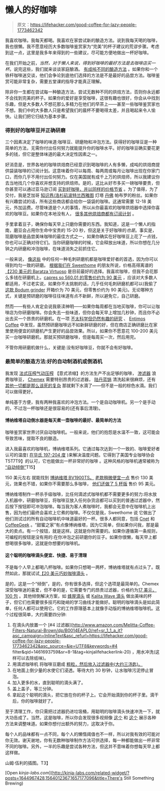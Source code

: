 # 懒人的好咖啡

> 原文：<https://lifehacker.com/good-coffee-for-lazy-people-1773462342>

我喜欢咖啡。我每天都喝。我喜欢在家尝试新的酿造方法。说到我每天喝的咖啡，我也很懒。我不愿意经历大多数咖啡鉴赏家为“完美”的杯子建议的荒谬步骤。考虑到这一点，这里是我多年来得到的一些建议，尽可能方便地做出一杯好咖啡。



在我们开始之前，*当然，对于懒人来说，得到好咖啡的最好方法是去咖啡店买一杯*。说完这些，我们就来谈谈家庭酿酒。 [有成吨不同的酿造方法](https://lifehacker.com/the-basics-of-five-popular-coffee-brewing-methods-1764176224) 。如果你和一个铁杆咖啡迷交谈，他们会争论到底他们选择的方法是不是最好的品尝方法。咖啡鉴赏可能非常复杂，需要五堂课的指导才能真正理解。

除非你一生都在尝试每一种酿造方法，尝试无数种不同的烘焙方法，否则你永远都不会找到完美的杯子。如果你的爱好是享受咖啡，这很有趣也很好，你会从中找到乐趣，但是大多数人不想花那么多精力在他们的早茶上——甚至一些咖啡鉴赏家也不想。我们中的大多数人只是希望我们的晨杯不要喝得太差，并且喝起来令人愉快。让我们把它归结为基本步骤。

### 得到好的咖啡豆并正确研磨

三个因素决定了咖啡的味道:咖啡豆、研磨物和冲泡方法。获得好的咖啡豆是一种简单的方法，无需你付出任何努力就能提升你的咖啡水平。好的咖啡豆确实要花更多的钱，但它是整体味道的最大决定性因素之一。

好消息是，世界各地的咖啡烘焙商已经意识到喝咖啡的人有多懒，成吨的烘焙商提供袋装咖啡的订阅计划。这意味着你可以每周、每两周或每月让咖啡出现在你家门口，而你几乎不用付出任何努力。仅在美国就有成千上万的烘焙师，所以我建议你去当地找几个你喜欢并想支持的烘焙师。是的，这比从好市多买一磅咖啡要贵，但你甚至可以通过亚马逊订阅 [买到好咖啡，并以同样的价格节省](http://www.amazon.com/Kicking-Horse-Coffee-Whole-Pound/dp/B0027Z8VES?asc_campaign=InlineText&asc_refurl=https://lifehacker.com/good-coffee-for-lazy-people-1773462342&asc_source=&tag=kinjalifehackerlink-20) 。为了值得，为了交付，我是芝加哥 [知识界/洛杉矶](http://www.intelligentsiacoffee.com/)[波特兰](https://www.stumptowncoffee.com/)[西雅图](http://lighthouseroasters.com/) 灯塔 [丹佛](https://www.pabloscoffee.com/) 帕布罗的粉丝。如果你有兴趣尝试的话，所有这些商店都会给你一袋袋的咖啡。这通常需要 12-18 美元，外加运费。尽管味道是个人的事情，所以从你最喜欢的咖啡烘焙器中选择你喜欢的咖啡豆。如果你在本地没有人， [很多其他烘焙商都有订阅计划](https://lifehacker.com/where-can-i-buy-better-coffee-beans-1524434140) 。

手里拿着豆子，确保你每天早上只磨你需要的东西。我知道，这是一个懒人的指南，磨豆会占用你生命中宝贵的 15-20 秒，但这是关于好咖啡的*也是*。事实是，现磨咖啡是品尝美味咖啡的最佳方式之一，如果你确实在好咖啡豆上花了一点钱，你也可以正确对待它们。当你研磨咖啡的时候，它会释放出味道，所以你想在几分钟之内研磨和冲泡咖啡，在味道消失之前抓住它。

一般来说， [像这些](https://lifehacker.com/five-best-burr-coffee-grinders-1653494382) 中的任何一种毛刺研磨机都是咖啡爱好者的首选，因为你可以得到均匀一致的研磨。 [根据我们在 Sweethome](http://thesweethome.com/reviews/the-best-coffee-grinder/) 的朋友所说，价格高得离谱的[【230 美元的 Baratza Virtuoso](http://www.williams-sonoma.com/products/baratza-virtuoso-burr-coffee-grinder/?bnrid=3117500&cm_ven=AfCmtyCont&cm_cat=Skimlinks&cm_pla=CJ&cm_ite=Std) 是目前最好的选择。我喜欢咖啡，但我不会花那么多钱在研磨机上。[capres so 560.01 的零售价约为 90 美元](http://www.amazon.com/Capresso-560-01-Infinity-Grinder-Black/dp/B0000AR7SY?asc_campaign=InlineText&asc_refurl=https://lifehacker.com/good-coffee-for-lazy-people-1773462342&asc_source=&rawdata=[r|https://www.google.com/[t|mod-title[p|1653494382[a|B0000AR7SY[au|5716553178370339807[b|lifehacker&tag=kinjalifehackerlink-20) ，应该对大多数人都适用，不过老实说，如果你不太挑剔的话，几乎任何毛刺研磨机都可以(我偷了 [这款 Bodum grinder](http://www.amazon.com/Bodum-Bistro-Electric-Coffee-Grinder/dp/B0043095WW?asc_campaign=InlineText&asc_refurl=https://lifehacker.com/good-coffee-for-lazy-people-1773462342&asc_source=&tag=kinjalifehackerlink-20) 开箱价为 70 美元，但零售价约为 90 美元)。无论哪种方式，关键是预研磨的咖啡往往味道有点不新鲜，所以避免它，自己研磨。

然而——有些人肯定会说我亵渎神明——如果你每周都在当地买咖啡，你可以让咖啡店为你研磨咖啡。你会失去一些味道，但你会每天早上增加几秒钟，而且你不必出去买一个昂贵的研磨机。在一项 [不太科学但仍然有趣的研究](http://ablebrewing.com/blogs/news/7418084-pre-ground-quality-grinder-vs-blade-grinder) 、 [Entimos Coffee](http://www.entimoscoffee.com/) 中发现，虽然预研磨咖啡远不如新鲜研磨的好，但在商店正确研磨比在家里使用便宜的研磨机产生更好的品尝效果。所以，如果你不愿意花 100-200 美元买一台咖啡研磨机，那就买预研磨咖啡，但是每周买一次，然后用完。

不管你用研磨机做什么，关键是:没有好咖啡豆，你就不会有好咖啡。



### 最简单的酿造方法:好的自动制酒机或倒酒机

我发现 [法式压榨](http://lifehacker.com/most-popular-coffee-maker-french-press-505541790)[气动压榨](http://www.aerobie.com/product/aeropress/) 【意式浓缩】的方法生产不出足够的咖啡， [渗滤器](https://en.wikipedia.org/wiki/Coffee_percolator) 浪费咖啡豆， [Chemex](http://www.chemexcoffeemaker.com/) 需要特别昂贵的过滤器， [陆丹蓝锅](https://www.chefsteps.com/activities/awesome-espresso-hack-make-great-coffee-with-a-moka-pot) 清洗起来很麻烦，还有 [其他一切都是那么该死的复杂](https://lifehacker.com/the-basics-of-five-popular-coffee-brewing-methods-1764176224) 那就剩下水滴了——但不是一般的棕色水滴。我们可以做得更好。

单纯基于方便，我有两种我喜欢的冲泡方法。一个是自动咖啡机。另一个是手动的，不过泡一杯咖啡还是很容易的(还有事后清理)。

#### 博纳维塔自动倒水器是每天煮一壶咖啡的最好、最简单的方法

咖啡鉴赏家世界讨厌自动咖啡机。一般来说，他们的抱怨是水温不一致，这可能会导致苦味，提取不良的酿造。

进入我最喜欢的咖啡机，博纳维塔系列。它通过每次达到一个一致的、咖啡爱好者认可的温度( [在华氏 197-204 度](http://www.scaa.org/?page=cert2) )来解决温度问题。它得到了美国专业咖啡协会T5T7T9】的认可，它也能做出一杯非常好的咖啡 。这种风格的咖啡机通常被称为 [“自动倾倒”](https://lifehacker.com/automatic-pour-overs-do-they-make-a-better-cup-of-coff-1583005950)T15】

150 美元左右 就能找到 [博纳维塔 BV1900TS。](http://www.amazon.com/Bonavita-BV1900TS-Carafe-Coffee-Stainless/dp/B00O9FO1HK?asc_campaign=InlineText&asc_refurl=https://lifehacker.com/good-coffee-for-lazy-people-1773462342&asc_source=&tag=kinjalifehackerlink-20) [老款稍微便宜一点](http://www.amazon.com/dp/B00P7T4WK8/ref=psdc_289745_t1_B00O9FO1HK?asc_campaign=InlineText&asc_refurl=https://lifehacker.com/good-coffee-for-lazy-people-1773462342&asc_source=&tag=kinjalifehackerlink-20) 售价 130 美元，效果也不错，如果你不需要那么多咖啡， [他们还做了 5 杯版](http://www.amazon.com/gp/product/B00SK5IXPQ/ref=pd_lpo_sbs_dp_ss_2?asc_campaign=InlineText&asc_refurl=https://lifehacker.com/good-coffee-for-lazy-people-1773462342&asc_source=&pf_rd_i=B005YQZT92&pf_rd_m=ATVPDKIKX0DER&pf_rd_p=1944687602&pf_rd_r=0ZV73WQ02PRN84E34MJN&pf_rd_s=lpo-top-stripe-1&pf_rd_t=201&tag=kinjalifehackerlink-20) 售价 95 美元。

博纳维塔制作一杯杀手级咖啡，比任何滴滤式咖啡机都不需要更多的努力:将水放入机器中，研磨咖啡豆，将咖啡豆放入任何杂货店都可以买到的普通过滤器中，然后按下按钮即可冲泡咖啡。每当我为客人煮咖啡时，我都会无意中在咖啡机上出售，因为他们最终会喜欢上它煮的咖啡。不仅仅是我，Sweethome 说 它做出了他们测试过的所有自动咖啡机中味道最好的一杯。很多人都同意，包括 [Cnet](http://www.cnet.com/products/bonavita-bv-1900ts/) 和 [CoffeeGeek](http://coffeegeek.com/proreviews/quickshot/bonavitabv1800th/details) 。“甜蜜之家”有点像博纳维塔，因为它简单，但如果你问我，那是最大的卖点。有一个按钮，就是这样。这就是你所需要的。如果你遵循第一条规则，可编程的按钮是没有用的:在你冲泡之前研磨你的豆子。如果你很懒，每天早上都想喝很多咖啡，这就是你想要的咖啡机。

#### 这个聪明的咖啡滴头便宜、快捷、易于清理

不是每个人早上都喝八杯咖啡。如果你只想喝一两杯，博纳维塔就有点过头了。既然如此，那就试试[【20 美元巧妙咖啡滴头](http://www.amazon.com/Abid-70888-Clever-Coffee-Maker-/dp/B00BCS13IW?asc_campaign=InlineText&asc_refurl=https://lifehacker.com/good-coffee-for-lazy-people-1773462342&asc_source=&tag=kinjalifehackerlink-20) 。

是的，这是一个“倾倒”，是的，你有很多选择，但这个选项是最简单的。Chemex 深受咖啡迷的喜爱，但不幸的是，它需要专门的昂贵过滤器，价格约为[17 美元，100 包](http://www.amazon.com/Chemex-Folded-Circle-Coffee-Filters/dp/B0000CF2WP/ref=pd_bxgy_79_img_2?asc_campaign=InlineText&asc_refurl=https://lifehacker.com/good-coffee-for-lazy-people-1773462342&asc_source=&ie=UTF8&refRID=0ET5JDE6J426W7KR9PMZ&tag=kinjalifehackerlink-20) 。其他倾倒解决方案，如 [蜂屋滴头](http://www.amazon.com/Bee-House-Ceramic-Coffee-Dripper/dp/B0047VUNVE?asc_campaign=InlineText&asc_refurl=https://lifehacker.com/good-coffee-for-lazy-people-1773462342&asc_source=&tag=kinjalifehackerlink-20) 或 [Kalita Wave 滴头](http://www.amazon.com/Kalita-Dripper-glass-people-05039/dp/B004W5KPSQ?asc_campaign=InlineText&asc_refurl=https://lifehacker.com/good-coffee-for-lazy-people-1773462342&asc_source=&tag=kinjalifehackerlink-20) 做出美味的杯子，但它们也需要很多技巧和陡峭的学习曲线才能做好。聪明的咖啡滴头是如此简单，任何人都可以使用它。它的工作原理基本上就像手动版的博纳维塔咖啡机。这个过程很简单，大约需要四分钟:

1.  在滴头内放置一个 [#4 过滤器](http://www.amazon.com/Melitta-Coffee-Filters-Natural-Brown/dp/B0014EAPL0/ref=sr_1_1_a_it?asc_campaign=InlineText&asc_refurl=https://lifehacker.com/good-coffee-for-lazy-people-1773462342&asc_source=&ie=UTF8&keywords=#4 filter&qid=1461693759&sr=8-1&tag=kinjalifehackerlink-20) ，用水冲洗(这样可以去除纸味)。
2.  用滴滤咖啡机 将咖啡豆磨成 [粗粒，然后放入过滤器中(大约三汤匙)。](http://lifehacker.com/this-is-what-your-coffee-grind-should-look-like-based-1441213302)
3.  在地面上倒少量的水使它们浸透。等待大约 30 秒钟，让水咖啡污泥停止冒泡。
4.  加入更多的水，直到聪明的滴头满了。
5.  盖上盖子，等三分钟。
6.  拿起这个聪明的滴头，把它放在你的杯子上。它会开始滴到你的杯子里。滴干后，你的咖啡就好了。

至于清理工作，你只需把过滤器扔进垃圾桶，用聪明的咖啡滴头快速冲洗一下，就大功告成了。当然，这是咖啡，所以你会发现很多视频像 [这个](https://www.youtube.com/watch?v=ASke7Z4KO9Q) 和 [这个](https://www.youtube.com/watch?v=Ki6sNwjqwio) 展示各种方法来调整味道。如果你想付出额外的努力，这取决于你。

每个人的品味都有一点不同，每个人的懒惰阈值也不一样，所以对我有效的可能对你无效。谢天谢地，你有无数种咖啡制作方法可供选择，每一种都能做出一杯非常不同的咖啡。另外，一半的乐趣是尝试各种方法，但这并不意味着你想每天早上都这样做。

山姆·伍利的插图。T3】

[Open *kinja-labs.com*](http://kinja-labs.com/related-widget/?posts=1644967428,1564012367,1657177096&title=There's Still Something Brewing)